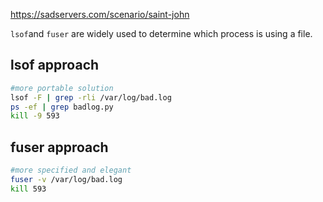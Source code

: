 https://sadservers.com/scenario/saint-john

`lsof`and `fuser` are widely used to determine which process is using a file. 

## lsof approach
```bash
#more portable solution
lsof -F | grep -rli /var/log/bad.log
ps -ef | grep badlog.py
kill -9 593
```

## fuser approach
```bash
#more specified and elegant
fuser -v /var/log/bad.log
kill 593
```